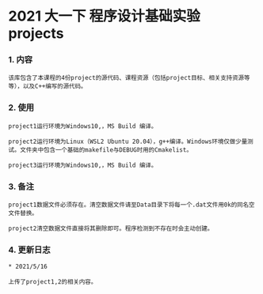 # 2021 大一下 程序设计基础实验 projects

### 1. 内容

    该库包含了本课程的4份project的源代码、课程资源（包括project目标、相关支持资源等等），以及C++编写的源代码。

### 2. 使用

    project1运行环境为Windows10,，MS Build 编译。

    project2运行环境为Linux（WSL2 Ubuntu 20.04），g++编译。Windows环境仅做少量测试。文件夹中包含一个基础的makefile与DEBUG时用的Cmakelist。

    project3运行环境为Windows10,，MS Build 编译。

### 3. 备注

    project1数据文件必须存在。清空数据文件请至Data目录下将每一个.dat文件用0k的同名空文件替换。

    project2清空数据文件直接将其删除即可。程序检测到不存在时会主动创建。

### 4. 更新日志

    * 2021/5/16

    上传了project1,2的相关内容。


